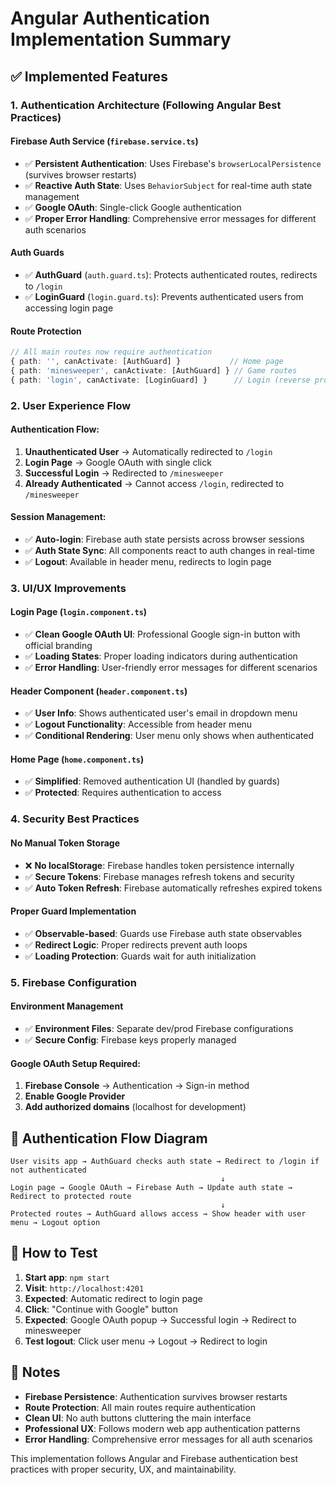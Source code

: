 # Angular Authentication Implementation Summary

## ✅ Implemented Features

### 1. **Authentication Architecture (Following Angular Best Practices)**

#### **Firebase Auth Service** (`firebase.service.ts`)
- ✅ **Persistent Authentication**: Uses Firebase's `browserLocalPersistence` (survives browser restarts)
- ✅ **Reactive Auth State**: Uses `BehaviorSubject` for real-time auth state management
- ✅ **Google OAuth**: Single-click Google authentication
- ✅ **Proper Error Handling**: Comprehensive error messages for different auth scenarios

#### **Auth Guards** 
- ✅ **AuthGuard** (`auth.guard.ts`): Protects authenticated routes, redirects to `/login`
- ✅ **LoginGuard** (`login.guard.ts`): Prevents authenticated users from accessing login page

#### **Route Protection**
```typescript
// All main routes now require authentication
{ path: '', canActivate: [AuthGuard] }           // Home page
{ path: 'minesweeper', canActivate: [AuthGuard] } // Game routes
{ path: 'login', canActivate: [LoginGuard] }      // Login (reverse protection)
```

### 2. **User Experience Flow**

#### **Authentication Flow:**
1. **Unauthenticated User** → Automatically redirected to `/login`
2. **Login Page** → Google OAuth with single click
3. **Successful Login** → Redirected to `/minesweeper` 
4. **Already Authenticated** → Cannot access `/login`, redirected to `/minesweeper`

#### **Session Management:**
- ✅ **Auto-login**: Firebase auth state persists across browser sessions
- ✅ **Auth State Sync**: All components react to auth changes in real-time
- ✅ **Logout**: Available in header menu, redirects to login page

### 3. **UI/UX Improvements**

#### **Login Page** (`login.component.ts`)
- ✅ **Clean Google OAuth UI**: Professional Google sign-in button with official branding
- ✅ **Loading States**: Proper loading indicators during authentication
- ✅ **Error Handling**: User-friendly error messages for different scenarios

#### **Header Component** (`header.component.ts`)
- ✅ **User Info**: Shows authenticated user's email in dropdown menu
- ✅ **Logout Functionality**: Accessible from header menu
- ✅ **Conditional Rendering**: User menu only shows when authenticated

#### **Home Page** (`home.component.ts`)
- ✅ **Simplified**: Removed authentication UI (handled by guards)
- ✅ **Protected**: Requires authentication to access

### 4. **Security Best Practices**

#### **No Manual Token Storage**
- ❌ **No localStorage**: Firebase handles token persistence internally
- ✅ **Secure Tokens**: Firebase manages refresh tokens and security
- ✅ **Auto Token Refresh**: Firebase automatically refreshes expired tokens

#### **Proper Guard Implementation**
- ✅ **Observable-based**: Guards use Firebase auth state observables
- ✅ **Redirect Logic**: Proper redirects prevent auth loops
- ✅ **Loading Protection**: Guards wait for auth initialization

### 5. **Firebase Configuration**

#### **Environment Management**
- ✅ **Environment Files**: Separate dev/prod Firebase configurations
- ✅ **Secure Config**: Firebase keys properly managed

#### **Google OAuth Setup Required:**
1. **Firebase Console** → Authentication → Sign-in method
2. **Enable Google Provider**
3. **Add authorized domains** (localhost for development)

## 🔄 **Authentication Flow Diagram**

```
User visits app → AuthGuard checks auth state → Redirect to /login if not authenticated
                                               ↓
Login page → Google OAuth → Firebase Auth → Update auth state → Redirect to protected route
                                               ↓
Protected routes → AuthGuard allows access → Show header with user menu → Logout option
```

## 🚀 **How to Test**

1. **Start app**: `npm start`
2. **Visit**: `http://localhost:4201`
3. **Expected**: Automatic redirect to login page
4. **Click**: "Continue with Google" button
5. **Expected**: Google OAuth popup → Successful login → Redirect to minesweeper
6. **Test logout**: Click user menu → Logout → Redirect to login

## 📝 **Notes**

- **Firebase Persistence**: Authentication survives browser restarts
- **Route Protection**: All main routes require authentication
- **Clean UI**: No auth buttons cluttering the main interface
- **Professional UX**: Follows modern web app authentication patterns
- **Error Handling**: Comprehensive error messages for all auth scenarios

This implementation follows Angular and Firebase authentication best practices with proper security, UX, and maintainability.
